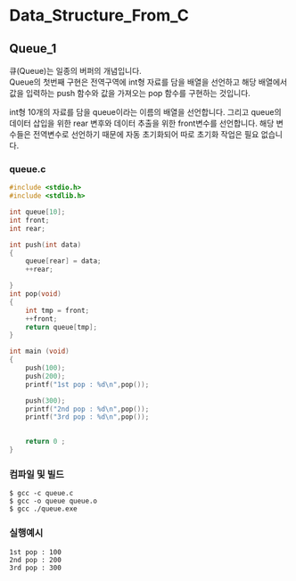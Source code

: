 # Data_Structure_From_C
## Queue_1

큐(Queue)는 일종의 버퍼의 개념입니다.  
Queue의 첫번째 구현은 전역구역에 int형 자료를 담을 배열을 선언하고 해당 배열에서 값을 입력하는 push 함수와 값을 가져오는 pop 함수를 구현하는 것입니다.

int형 10개의 자료를 담을 queue이라는 이름의 배열을 선언합니다. 그리고 queue의 데이터 삽입을 위한 rear 변후와 데이터 추출을 위한 front변수를 선언합니다. 해당 변수들은 전역변수로 선언하기 때문에 자동 초기화되어 따로 초기화 작업은 필요 없습니다.

### queue.c
```c
#include <stdio.h>
#include <stdlib.h>

int queue[10];
int front;
int rear;

int push(int data)
{
    queue[rear] = data;
    ++rear;

}
int pop(void)
{
    int tmp = front;
    ++front;
    return queue[tmp];
}

int main (void)
{
    push(100);
    push(200);
    printf("1st pop : %d\n",pop());

    push(300);
    printf("2nd pop : %d\n",pop());
    printf("3rd pop : %d\n",pop());
    

    return 0 ;
}
```

### 컴파일 및 빌드
```
$ gcc -c queue.c
$ gcc -o queue queue.o
$ gcc ./queue.exe
```
### 실행예시
```
1st pop : 100
2nd pop : 200
3rd pop : 300
```
